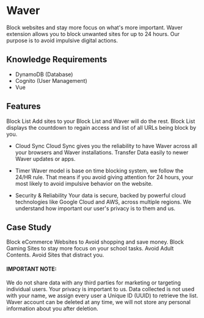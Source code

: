 # Waver

Block websites and stay more focus on what's more important. Waver extension allows you to block unwanted sites for up to 24 hours. Our purpose is to avoid impulsive digital actions.

## Knowledge Requirements
- DynamoDB (Database)
- Cognito (User Management)
- Vue

## Features

Block List
Add sites to your Block List and Waver will do the rest. Block List displays the countdown to regain access and list of all URLs being block by you.

- Cloud Sync
Cloud Sync gives you the reliability to have Waver across all your browsers and Waver installations. Transfer Data easily to newer Waver updates or apps.

- Timer
Waver model is base on time blocking system, we follow the 24/HR rule. That means if you avoid giving attention for 24 hours, your most likely to avoid impulsive behavior on the website.

- Security & Reliability
Your data is secure, backed by powerful cloud technologies like Google Cloud and AWS, across multiple regions. We understand how important our user's privacy is to them and us.

## Case Study
Block eCommerce Websites to Avoid shopping and save money.
Block Gaming Sites to stay more focus on your school tasks.
Avoid Adult Contents.
Avoid Sites that distract you.



#### IMPORTANT NOTE: 
We do not share data with any third parties for marketing or targeting individual users. Your privacy is important to us. Data collected is not used with your name, we assign every user a Unique ID (UUID) to retrieve the list.  Waver account can be deleted at any time, we will not store any personal information about you after deletion.
